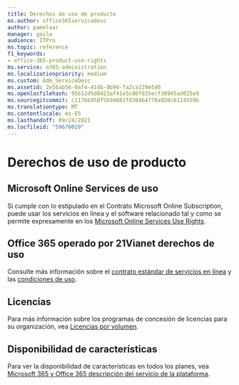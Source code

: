 ```yaml
---
title: Derechos de uso de producto
ms.author: office365servicedesc
author: pamelaar
manager: gailw
audience: ITPro
ms.topic: reference
f1_keywords:
- office-365-product-use-rights
ms.service: o365-administration
ms.localizationpriority: medium
ms.custom: Adm_ServiceDesc
ms.assetid: 2e5bab56-0af4-414b-9b94-fa2ca129e5d0
ms.openlocfilehash: 95b12d5d8423af41e5c86f835ecf38945ad025e9
ms.sourcegitcommit: c117bb958f5b94682fd384b4770a920c6114559b
ms.translationtype: MT
ms.contentlocale: es-ES
ms.lasthandoff: 09/24/2021
ms.locfileid: "59670019"
---
```

# <a name="product-use-rights"></a>Derechos de uso de producto

## <a name="microsoft-online-services-use-rights"></a>Microsoft Online Services de uso

Si cumple con lo estipulado en el Contrato Microsoft Online Subscription, puede usar los servicios en línea y el software relacionado tal y como se permite expresamente en los [Microsoft Online Services Use Rights](https://www.microsoftvolumelicensing.com/DocumentSearch.aspx?Mode=3&DocumentTypeId=37&ShowArchived=true).
  
## <a name="office-365-operated-by-21vianet-use-rights"></a>Office 365 operado por 21Vianet derechos de uso

Consulte más información sobre el [contrato estándar de servicios en línea](https://www.21vbluecloud.com/office365/O365-AgreeWebDir/) y las [condiciones de uso](https://www.21vbluecloud.com/office365/O365-TOU/).
  
## <a name="licensing"></a>Licencias

Para más información sobre los programas de concesión de licencias para su organización, vea [Licencias por volumen](https://go.microsoft.com/fwlink/?LinkId=393693).
  
## <a name="feature-availability"></a>Disponibilidad de características

Para ver la disponibilidad de características en todos los planes, vea [Microsoft 365 y Office 365 descripción del servicio de la plataforma](office-365-platform-service-description.md).
  

